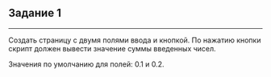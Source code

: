 ## Задание 1
---
Создать страницу с двумя полями ввода и кнопкой. По нажатию кнопки скрипт должен вывести значение суммы введенных чисел.

Значения по умолчанию для полей: 0.1 и 0.2.